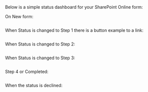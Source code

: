 <!-- wp:paragraph -->
<p>Below is a simple status dashboard for your SharePoint Online form:</p>
<!-- /wp:paragraph -->

<!-- wp:paragraph -->
<p>On New form:</p>
<!-- /wp:paragraph -->

<!-- wp:image {"id":172,"sizeSlug":"large","linkDestination":"media"} -->
<figure class="wp-block-image size-large"><a href="https://shawnapatricecarey.files.wordpress.com/2023/11/image.png"><img src="https://shawnapatricecarey.files.wordpress.com/2023/11/image.png?w=953" alt="" class="wp-image-172" /></a></figure>
<!-- /wp:image -->

<!-- wp:paragraph -->
<p>When Status is changed to Step 1 there is a button example to a link:</p>
<!-- /wp:paragraph -->

<!-- wp:image {"id":174,"sizeSlug":"large","linkDestination":"media"} -->
<figure class="wp-block-image size-large"><a href="https://shawnapatricecarey.files.wordpress.com/2023/11/image-1.png"><img src="https://shawnapatricecarey.files.wordpress.com/2023/11/image-1.png?w=982" alt="" class="wp-image-174" /></a></figure>
<!-- /wp:image -->

<!-- wp:paragraph -->
<p>When Status is changed to Step 2:</p>
<!-- /wp:paragraph -->

<!-- wp:image {"id":176,"sizeSlug":"large","linkDestination":"media"} -->
<figure class="wp-block-image size-large"><a href="https://shawnapatricecarey.files.wordpress.com/2023/11/image-2.png"><img src="https://shawnapatricecarey.files.wordpress.com/2023/11/image-2.png?w=957" alt="" class="wp-image-176" /></a></figure>
<!-- /wp:image -->

<!-- wp:paragraph -->
<p>When Status is changed to Step 3:</p>
<!-- /wp:paragraph -->

<!-- wp:image {"id":177,"sizeSlug":"large","linkDestination":"media"} -->
<figure class="wp-block-image size-large"><a href="https://shawnapatricecarey.files.wordpress.com/2023/11/image-3.png"><img src="https://shawnapatricecarey.files.wordpress.com/2023/11/image-3.png?w=967" alt="" class="wp-image-177" /></a></figure>
<!-- /wp:image -->

<!-- wp:paragraph -->
<p>Step 4 or Completed:</p>
<!-- /wp:paragraph -->

<!-- wp:image {"id":179,"sizeSlug":"large","linkDestination":"media"} -->
<figure class="wp-block-image size-large"><a href="https://shawnapatricecarey.files.wordpress.com/2023/11/image-4.png"><img src="https://shawnapatricecarey.files.wordpress.com/2023/11/image-4.png?w=959" alt="" class="wp-image-179" /></a></figure>
<!-- /wp:image -->

<!-- wp:paragraph -->
<p>When the status is declined:</p>
<!-- /wp:paragraph -->

<!-- wp:image {"id":181,"sizeSlug":"large","linkDestination":"media"} -->
<figure class="wp-block-image size-large"><a href="https://shawnapatricecarey.files.wordpress.com/2023/11/image-5.png"><img src="https://shawnapatricecarey.files.wordpress.com/2023/11/image-5.png?w=965" alt="" class="wp-image-181" /></a></figure>
<!-- /wp:image -->

<!-- wp:paragraph -->
<p></p>
<!-- /wp:paragraph -->
